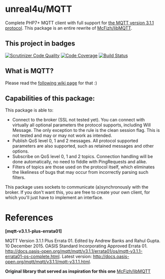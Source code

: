 # unreal4u/MQTT

Complete PHP7+ MQTT client with full support for 
[the MQTT version 3.1.1 protocol](http://docs.oasis-open.org/mqtt/mqtt/v3.1.1/mqtt-v3.1.1.html). This package is an
entire rewrite of [McFizh/libMQTT](https://github.com/McFizh/libMQTT).

## This project in badges
[![Scrutinizer Code Quality](https://scrutinizer-ci.com/g/unreal4u/mqtt/badges/quality-score.png?b=master)](https://scrutinizer-ci.com/g/unreal4u/mqtt/?branch=master)
[![Code Coverage](https://scrutinizer-ci.com/g/unreal4u/mqtt/badges/coverage.png?b=master)](https://scrutinizer-ci.com/g/unreal4u/mqtt/?branch=master)
[![Build Status](https://travis-ci.org/unreal4u/mqtt.svg)](https://travis-ci.org/unreal4u/mqtt)

## What is MQTT?

Please read the [following wiki page](https://github.com/unreal4u/mqtt/wiki/What-is-MQTT) for that :)

## Capabilities of this package: 

This package is able to:
- Connect to the broker (SSL not tested yet). You can connect with virtually all optional parameters the protocol
supports, including Will Message. The only exception to the rule is the clean session flag. This is not tested and may
or may not work as intended.
- Publish QoS level 0, 1 and 2 messages. All protocol supported parameters are also supported, such as retained messages
and other options.
- Subscribe on QoS level 0, 1 and 2 topics. Connection handling will be done automatically, no need to fiddle with
PingRequests and alike.
- Filters of topics are those used on the protocol itself, which eliminates the likeliness of bugs that may occur from
incorrectly parsing such filters.

This package uses sockets to communicate (a)synchronously with the broker. If you don't want this, you are free to
create your own client, for which you'll just have to implement an interface.

# References
**[mqtt-v3.1.1-plus-errata01]**

MQTT Version 3.1.1 Plus Errata 01. Edited by Andrew Banks and Rahul Gupta. 10 December 2015. OASIS Standard Incorporating Approved Errata 01. 
http://docs.oasis-open.org/mqtt/mqtt/v3.1.1/errata01/os/mqtt-v3.1.1-errata01-os-complete.html. Latest
version: http://docs.oasis-open.org/mqtt/mqtt/v3.1.1/mqtt-v3.1.1.html.

**Original library that served as inspiration for this one**
[McFizh/libMQTT](https://github.com/McFizh/libMQTT)
